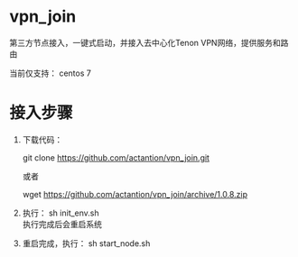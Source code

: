 # vpn_join
第三方节点接入，一键式启动，并接入去中心化Tenon VPN网络，提供服务和路由

当前仅支持： centos 7

# 接入步骤

1. 下载代码： 
  
   git clone https://github.com/actantion/vpn_join.git
   
   或者
   
   wget https://github.com/actantion/vpn_join/archive/1.0.8.zip
   

2. 执行： sh init_env.sh  
   执行完成后会重启系统
   
   
3. 重启完成，执行： sh start_node.sh

    
    


